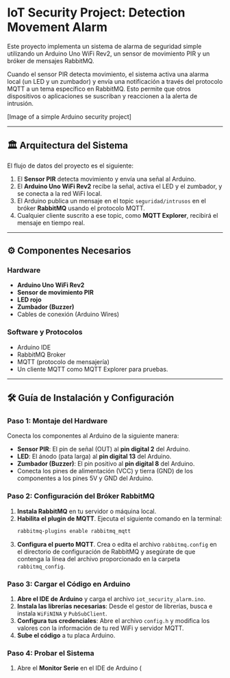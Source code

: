 # IoT Security Project: Detection Movement Alarm

Este proyecto implementa un sistema de alarma de seguridad simple utilizando un Arduino Uno WiFi Rev2, un sensor de movimiento PIR y un bróker de mensajes RabbitMQ.

Cuando el sensor PIR detecta movimiento, el sistema activa una alarma local (un LED y un zumbador) y envía una notificación a través del protocolo MQTT a un tema específico en RabbitMQ. Esto permite que otros dispositivos o aplicaciones se suscriban y reaccionen a la alerta de intrusión.

[Image of a simple Arduino security project]

---

## 🏛️ Arquitectura del Sistema

El flujo de datos del proyecto es el siguiente:
1.  El **Sensor PIR** detecta movimiento y envía una señal al Arduino.
2.  El **Arduino Uno WiFi Rev2** recibe la señal, activa el LED y el zumbador, y se conecta a la red WiFi local.
3.  El Arduino publica un mensaje en el topic `seguridad/intrusos` en el bróker **RabbitMQ** usando el protocolo MQTT.
4.  Cualquier cliente suscrito a ese topic, como **MQTT Explorer**, recibirá el mensaje en tiempo real.

---

## ⚙️ Componentes Necesarios

### Hardware
* **Arduino Uno WiFi Rev2**
* **Sensor de movimiento PIR**
* **LED rojo**
* **Zumbador (Buzzer)**
* Cables de conexión (Arduino Wires)

### Software y Protocolos
* Arduino IDE
* RabbitMQ Broker
* MQTT (protocolo de mensajería)
* Un cliente MQTT como MQTT Explorer para pruebas.

---

## 🛠️ Guía de Instalación y Configuración

### Paso 1: Montaje del Hardware

Conecta los componentes al Arduino de la siguiente manera:
* **Sensor PIR**: El pin de señal (OUT) al **pin digital 2** del Arduino.
* **LED**: El ánodo (pata larga) al **pin digital 13** del Arduino.
* **Zumbador (Buzzer)**: El pin positivo al **pin digital 8** del Arduino.
* Conecta los pines de alimentación (VCC) y tierra (GND) de los componentes a los pines 5V y GND del Arduino.

### Paso 2: Configuración del Bróker RabbitMQ

1.  **Instala RabbitMQ** en tu servidor o máquina local.
2.  **Habilita el plugin de MQTT**. Ejecuta el siguiente comando en la terminal:
    ```sh
    rabbitmq-plugins enable rabbitmq_mqtt
    ```
3.  **Configura el puerto MQTT**. Crea o edita el archivo `rabbitmq.config` en el directorio de configuración de RabbitMQ y asegúrate de que contenga la línea del archivo proporcionado en la carpeta `rabbitmq_config`.

### Paso 3: Cargar el Código en Arduino

1.  **Abre el IDE de Arduino** y carga el archivo `iot_security_alarm.ino`.
2.  **Instala las librerías necesarias**: Desde el gestor de librerías, busca e instala `WiFiNINA` y `PubSubClient`.
3.  **Configura tus credenciales**: Abre el archivo `config.h` y modifica los valores con la información de tu red WiFi y servidor MQTT.
4.  **Sube el código** a tu placa Arduino.

### Paso 4: Probar el Sistema

1.  Abre el **Monitor Serie** en el IDE de Arduino (
